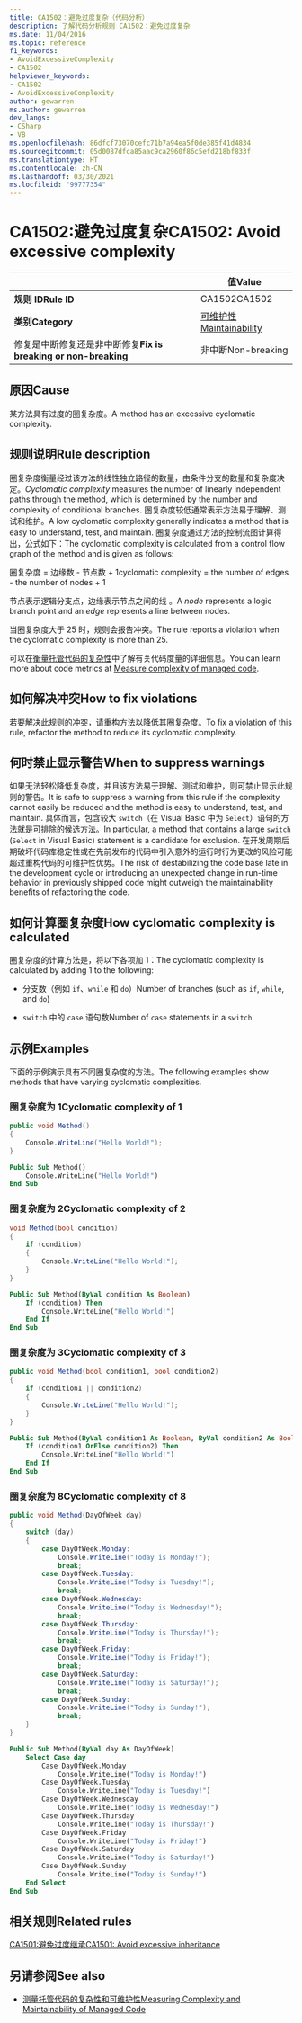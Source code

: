 ```yaml
---
title: CA1502：避免过度复杂（代码分析）
description: 了解代码分析规则 CA1502：避免过度复杂
ms.date: 11/04/2016
ms.topic: reference
f1_keywords:
- AvoidExcessiveComplexity
- CA1502
helpviewer_keywords:
- CA1502
- AvoidExcessiveComplexity
author: gewarren
ms.author: gewarren
dev_langs:
- CSharp
- VB
ms.openlocfilehash: 86dfcf73070cefc71b7a94ea5f0de385f41d4834
ms.sourcegitcommit: 05d0087dfca85aac9ca2960f86c5efd218bf833f
ms.translationtype: HT
ms.contentlocale: zh-CN
ms.lasthandoff: 03/30/2021
ms.locfileid: "99777354"
---
```

# <a name="ca1502-avoid-excessive-complexity"></a><span data-ttu-id="8adf0-103">CA1502:避免过度复杂</span><span class="sxs-lookup"><span data-stu-id="8adf0-103">CA1502: Avoid excessive complexity</span></span>

| | <span data-ttu-id="8adf0-104">值</span><span class="sxs-lookup"><span data-stu-id="8adf0-104">Value</span></span> |
|-|-|
| <span data-ttu-id="8adf0-105">**规则 ID**</span><span class="sxs-lookup"><span data-stu-id="8adf0-105">**Rule ID**</span></span> |<span data-ttu-id="8adf0-106">CA1502</span><span class="sxs-lookup"><span data-stu-id="8adf0-106">CA1502</span></span>|
| <span data-ttu-id="8adf0-107">**类别**</span><span class="sxs-lookup"><span data-stu-id="8adf0-107">**Category**</span></span> |[<span data-ttu-id="8adf0-108">可维护性</span><span class="sxs-lookup"><span data-stu-id="8adf0-108">Maintainability</span></span>](maintainability-warnings.md)|
| <span data-ttu-id="8adf0-109">修复是中断修复还是非中断修复</span><span class="sxs-lookup"><span data-stu-id="8adf0-109">**Fix is breaking or non-breaking**</span></span> |<span data-ttu-id="8adf0-110">非中断</span><span class="sxs-lookup"><span data-stu-id="8adf0-110">Non-breaking</span></span>|

## <a name="cause"></a><span data-ttu-id="8adf0-111">原因</span><span class="sxs-lookup"><span data-stu-id="8adf0-111">Cause</span></span>

<span data-ttu-id="8adf0-112">某方法具有过度的圈复杂度。</span><span class="sxs-lookup"><span data-stu-id="8adf0-112">A method has an excessive cyclomatic complexity.</span></span>

## <a name="rule-description"></a><span data-ttu-id="8adf0-113">规则说明</span><span class="sxs-lookup"><span data-stu-id="8adf0-113">Rule description</span></span>

<span data-ttu-id="8adf0-114">圈复杂度衡量经过该方法的线性独立路径的数量，由条件分支的数量和复杂度决定。</span><span class="sxs-lookup"><span data-stu-id="8adf0-114">*Cyclomatic complexity* measures the number of linearly independent paths through the method, which is determined by the number and complexity of conditional branches.</span></span> <span data-ttu-id="8adf0-115">圈复杂度较低通常表示方法易于理解、测试和维护。</span><span class="sxs-lookup"><span data-stu-id="8adf0-115">A low cyclomatic complexity generally indicates a method that is easy to understand, test, and maintain.</span></span> <span data-ttu-id="8adf0-116">圈复杂度通过方法的控制流图计算得出，公式如下：</span><span class="sxs-lookup"><span data-stu-id="8adf0-116">The cyclomatic complexity is calculated from a control flow graph of the method and is given as follows:</span></span>

<span data-ttu-id="8adf0-117">圈复杂度 = 边缘数 - 节点数 + 1</span><span class="sxs-lookup"><span data-stu-id="8adf0-117">cyclomatic complexity = the number of edges - the number of nodes + 1</span></span>

<span data-ttu-id="8adf0-118">节点表示逻辑分支点，边缘表示节点之间的线 。</span><span class="sxs-lookup"><span data-stu-id="8adf0-118">A *node* represents a logic branch point and an *edge* represents a line between nodes.</span></span>

<span data-ttu-id="8adf0-119">当圈复杂度大于 25 时，规则会报告冲突。</span><span class="sxs-lookup"><span data-stu-id="8adf0-119">The rule reports a violation when the cyclomatic complexity is more than 25.</span></span>

<span data-ttu-id="8adf0-120">可以在[衡量托管代码的复杂性](/visualstudio/code-quality/code-metrics-values)中了解有关代码度量的详细信息。</span><span class="sxs-lookup"><span data-stu-id="8adf0-120">You can learn more about code metrics at [Measure complexity of managed code](/visualstudio/code-quality/code-metrics-values).</span></span>

## <a name="how-to-fix-violations"></a><span data-ttu-id="8adf0-121">如何解决冲突</span><span class="sxs-lookup"><span data-stu-id="8adf0-121">How to fix violations</span></span>

<span data-ttu-id="8adf0-122">若要解决此规则的冲突，请重构方法以降低其圈复杂度。</span><span class="sxs-lookup"><span data-stu-id="8adf0-122">To fix a violation of this rule, refactor the method to reduce its cyclomatic complexity.</span></span>

## <a name="when-to-suppress-warnings"></a><span data-ttu-id="8adf0-123">何时禁止显示警告</span><span class="sxs-lookup"><span data-stu-id="8adf0-123">When to suppress warnings</span></span>

<span data-ttu-id="8adf0-124">如果无法轻松降低复杂度，并且该方法易于理解、测试和维护，则可禁止显示此规则的警告。</span><span class="sxs-lookup"><span data-stu-id="8adf0-124">It is safe to suppress a warning from this rule if the complexity cannot easily be reduced and the method is easy to understand, test, and maintain.</span></span> <span data-ttu-id="8adf0-125">具体而言，包含较大 `switch`（在 Visual Basic 中为 `Select`）语句的方法就是可排除的候选方法。</span><span class="sxs-lookup"><span data-stu-id="8adf0-125">In particular, a method that contains a large `switch` (`Select` in Visual Basic) statement is a candidate for exclusion.</span></span> <span data-ttu-id="8adf0-126">在开发周期后期破坏代码库稳定性或在先前发布的代码中引入意外的运行时行为更改的风险可能超过重构代码的可维护性优势。</span><span class="sxs-lookup"><span data-stu-id="8adf0-126">The risk of destabilizing the code base late in the development cycle or introducing an unexpected change in run-time behavior in previously shipped code might outweigh the maintainability benefits of refactoring the code.</span></span>

## <a name="how-cyclomatic-complexity-is-calculated"></a><span data-ttu-id="8adf0-127">如何计算圈复杂度</span><span class="sxs-lookup"><span data-stu-id="8adf0-127">How cyclomatic complexity is calculated</span></span>

<span data-ttu-id="8adf0-128">圈复杂度的计算方法是，将以下各项加 1：</span><span class="sxs-lookup"><span data-stu-id="8adf0-128">The cyclomatic complexity is calculated by adding 1 to the following:</span></span>

- <span data-ttu-id="8adf0-129">分支数（例如 `if`、`while` 和 `do`）</span><span class="sxs-lookup"><span data-stu-id="8adf0-129">Number of branches (such as `if`, `while`, and `do`)</span></span>

- <span data-ttu-id="8adf0-130">`switch` 中的 `case` 语句数</span><span class="sxs-lookup"><span data-stu-id="8adf0-130">Number of `case` statements in a `switch`</span></span>

## <a name="examples"></a><span data-ttu-id="8adf0-131">示例</span><span class="sxs-lookup"><span data-stu-id="8adf0-131">Examples</span></span>

<span data-ttu-id="8adf0-132">下面的示例演示具有不同圈复杂度的方法。</span><span class="sxs-lookup"><span data-stu-id="8adf0-132">The following examples show methods that have varying cyclomatic complexities.</span></span>

### <a name="cyclomatic-complexity-of-1"></a><span data-ttu-id="8adf0-133">圈复杂度为 1</span><span class="sxs-lookup"><span data-stu-id="8adf0-133">Cyclomatic complexity of 1</span></span>

```csharp
public void Method()
{
    Console.WriteLine("Hello World!");
}
```

```vb
Public Sub Method()
    Console.WriteLine("Hello World!")
End Sub
```

### <a name="cyclomatic-complexity-of-2"></a><span data-ttu-id="8adf0-134">圈复杂度为 2</span><span class="sxs-lookup"><span data-stu-id="8adf0-134">Cyclomatic complexity of 2</span></span>

```csharp
void Method(bool condition)
{
    if (condition)
    {
        Console.WriteLine("Hello World!");
    }
}
```

```vb
Public Sub Method(ByVal condition As Boolean)
    If (condition) Then
        Console.WriteLine("Hello World!")
    End If
End Sub
```

### <a name="cyclomatic-complexity-of-3"></a><span data-ttu-id="8adf0-135">圈复杂度为 3</span><span class="sxs-lookup"><span data-stu-id="8adf0-135">Cyclomatic complexity of 3</span></span>

```csharp
public void Method(bool condition1, bool condition2)
{
    if (condition1 || condition2)
    {
        Console.WriteLine("Hello World!");
    }
}
```

```vb
Public Sub Method(ByVal condition1 As Boolean, ByVal condition2 As Boolean)
    If (condition1 OrElse condition2) Then
        Console.WriteLine("Hello World!")
    End If
End Sub
```

### <a name="cyclomatic-complexity-of-8"></a><span data-ttu-id="8adf0-136">圈复杂度为 8</span><span class="sxs-lookup"><span data-stu-id="8adf0-136">Cyclomatic complexity of 8</span></span>

```csharp
public void Method(DayOfWeek day)
{
    switch (day)
    {
        case DayOfWeek.Monday:
            Console.WriteLine("Today is Monday!");
            break;
        case DayOfWeek.Tuesday:
            Console.WriteLine("Today is Tuesday!");
            break;
        case DayOfWeek.Wednesday:
            Console.WriteLine("Today is Wednesday!");
            break;
        case DayOfWeek.Thursday:
            Console.WriteLine("Today is Thursday!");
            break;
        case DayOfWeek.Friday:
            Console.WriteLine("Today is Friday!");
            break;
        case DayOfWeek.Saturday:
            Console.WriteLine("Today is Saturday!");
            break;
        case DayOfWeek.Sunday:
            Console.WriteLine("Today is Sunday!");
            break;
    }
}
```

```vb
Public Sub Method(ByVal day As DayOfWeek)
    Select Case day
        Case DayOfWeek.Monday
            Console.WriteLine("Today is Monday!")
        Case DayOfWeek.Tuesday
            Console.WriteLine("Today is Tuesday!")
        Case DayOfWeek.Wednesday
            Console.WriteLine("Today is Wednesday!")
        Case DayOfWeek.Thursday
            Console.WriteLine("Today is Thursday!")
        Case DayOfWeek.Friday
            Console.WriteLine("Today is Friday!")
        Case DayOfWeek.Saturday
            Console.WriteLine("Today is Saturday!")
        Case DayOfWeek.Sunday
            Console.WriteLine("Today is Sunday!")
    End Select
End Sub
```

## <a name="related-rules"></a><span data-ttu-id="8adf0-137">相关规则</span><span class="sxs-lookup"><span data-stu-id="8adf0-137">Related rules</span></span>

[<span data-ttu-id="8adf0-138">CA1501:避免过度继承</span><span class="sxs-lookup"><span data-stu-id="8adf0-138">CA1501: Avoid excessive inheritance</span></span>](ca1501.md)

## <a name="see-also"></a><span data-ttu-id="8adf0-139">另请参阅</span><span class="sxs-lookup"><span data-stu-id="8adf0-139">See also</span></span>

- [<span data-ttu-id="8adf0-140">测量托管代码的复杂性和可维护性</span><span class="sxs-lookup"><span data-stu-id="8adf0-140">Measuring Complexity and Maintainability of Managed Code</span></span>](/visualstudio/code-quality/code-metrics-values)
